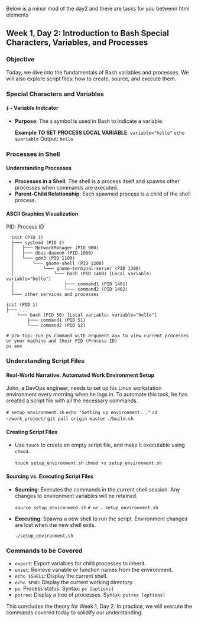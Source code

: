 Below is a minor mod of the day2 and there are tasks for you betwenn <chatGPT> html elements

## Week 1, Day 2: Introduction to Bash Special Characters, Variables, and Processes

### Objective

Today, we dive into the fundamentals of Bash variables and processes. We will
also explore script files: how to create, source, and execute them.

### Special Characters and Variables

#### `$` - Variable Indicator

- **Purpose**: The `$` symbol is used in Bash to indicate a variable.

  **Example TO SET PROCESS LOCAL VARIABLE**:
  `variable="hello"`
  `echo $variable`
  Output: `hello`

### Processes in Shell

#### Understanding Processes

- **Processes in a Shell**: The shell is a process itself and spawns other processes when commands are executed.
- **Parent-Child Relationship**: Each spawned process is a child of the shell process.

#### ASCII Graphics Visualization

PID: Process ID

```
  init (PID 1)
  ├─── systemd (PID 2)
  │   ├─── NetworkManager (PID 900)
  │   ├─── dbus-daemon (PID 1000)
  │   └─── gdm3 (PID 1100)
  │       └─── gnome-shell (PID 1200)
  │           └─── gnome-terminal-server (PID 1300)
  │               └─── bash (PID 1400) [Local variable: variable="hello"]
  │                   ├─── command1 (PID 1401)
  │                   └─── command2 (PID 1402)
  └─── other services and processes

```

```
init (PID 1)
├─── ...
    └─── bash (PID 50) [Local variable: variable="hello"]
        ├─── command1 (PID 51)
        └─── command2 (PID 52)
```

```shell
# pro tip: run ps command with argument aux to view current processes on your machine and their PID (Process ID)
ps aux
```

### Understanding Script Files

#### Real-World Narrative: Automated Work Environment Setup

John, a DevOps engineer, needs to set up his Linux workstation environment
every morning when he logs in. To automate this task, he has created a script
file with all the necessary commands.

`# setup_environment.sh`
`echo "Setting up environment..."`
`cd ~/work_project/`
`git pull origin master`
`./build.sh`

#### Creating Script Files

- Use `touch` to create an empty script file, and make it executable using `chmod`.

  `touch setup_environment.sh`
  `chmod +x setup_environment.sh`

#### Sourcing vs. Executing Script Files

- **Sourcing**: Executes the commands in the current shell session. Any changes
  to environment variables will be retained.

  `source setup_environment.sh`
  `# or`
  `. setup_environment.sh`

- **Executing**: Spawns a new shell to run the script. Environment changes are
  lost when the new shell exits.

  `./setup_environment.sh`

### Commands to be Covered

- `export`: Export variables for child processes to inherit.
- `unset`: Remove variable or function names from the environment.
- `echo $SHELL`: Display the current shell.
- `echo $PWD`: Display the current working directory.
- `ps`: Process status. Syntax: `ps [options]`
- `pstree`: Display a tree of processes. Syntax: `pstree [options]`

This concludes the theory for Week 1, Day 2. In practice, we will execute the
commands covered today to solidify our understanding.
